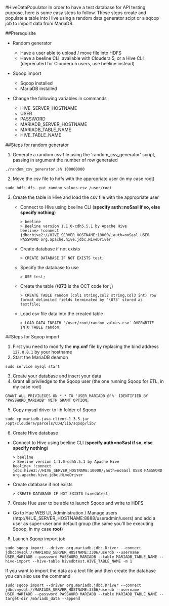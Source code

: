 #HiveDataPopulator
In order to have a test database for API testing purpose, here is some easy steps to follow. These steps create and populate a table into Hive using a random data generator scipt or a sqoop job to import data from MariaDB.

##Prerequisite 
* Random generator
  * Have a user able to upload / move file into HDFS
  * Have a beeline CLI, available with Cloudera 5, or a Hive CLI (deprecated for Cloudera 5 users, use beeline instead)
* Sqoop import
  * Sqoop installed
  * MariaDB installed

* Change the following variables in commands 
  * HIVE_SERVER_HOSTNAME
  * USER
  * PASSWORD
  * MARIADB_SERVER_HOSTNAME
  * MARIADB_TABLE_NAME
  * HIVE_TABLE_NAME


##Steps for random generator
1. Generate a random csv file using the 'random_csv_generator' script, passing in argument the number of row generated
  ```
  ./random_csv_generator.sh 100000000  
  ```

2. Move the csv file to hdfs with the appropriate user (in my case root)
  ```
  sudo hdfs dfs -put random_values.csv /user/root
  ```

3. Create the table in Hive and load the csv file with the appropriate user
	* Connect to Hive using beeline CLI (**specify auth=noSasl if so, else specify nothing**)
	  ```
	  > beeline
	  > Beeline version 1.1.0-cdh5.5.1 by Apache Hive
	  beeline> !connect jdbc:hive2://HIVE_SERVER_HOSTNAME:10000/;auth=noSasl USER PASSWORD org.apache.hive.jdbc.HiveDriver
	  ```
	  
	* Create database if not exists 
	  ```
	  > CREATE DATABASE IF NOT EXISTS test;
	  ```
	  
	* Specify the database to use
	  ```
	  > USE test;
	  ```
	  
	* Create the table (**\073** is the OCT code for **;**)
	  ```
	  > CREATE TABLE random (col1 string,col2 string,col3 int) row format delimited fields terminated by '\073' stored as textfile;
	  ```
	  
	* Load csv file data into the created table
	  ```
	  > LOAD DATA INPATH '/user/root/random_values.csv' OVERWRITE INTO TABLE random;
	  ```
	
##Steps for Sqoop import
1. First you need to modify the **my.cnf** file by replacing the bind address ```127.0.0.1``` by your hostname
2. Start the MariaDB deamon 
  ```
  sudo service mysql start
  ```
  
3. Create your database and insert your data
4. Grant all priviledge to the Sqoop user (the one running Sqoop for ETL, in my case root)
 ```
 GRANT ALL PRIVILEGES ON *.* TO 'USER_MARIADB'@'%' IDENTIFIED BY 'PASSWORD_MARIADB' WITH GRANT OPTION;
 ```
 
5. Copy mysql driver to lib folder of Sqoop 
 ```
 sudo cp mariadb-java-client-1.3.5.jar /opt/cloudera/parcels/CDH/lib/sqoop/lib/
 ```
 
6. Create Hive database
  * Connect to Hive using beeline CLI (**specify auth=noSasl if so, else specify nothing**)
    ```
    > beeline
    > Beeline version 1.1.0-cdh5.5.1 by Apache Hive
    beeline> !connect jdbc:hive2://HIVE_SERVER_HOSTNAME:10000/;auth=noSasl USER PASSWORD org.apache.hive.jdbc.HiveDriver
    ```
    
  * Create database if not exists 
    ```
    > CREATE DATABASE IF NOT EXISTS hivedbtest;
    ```
    
7. Create Hue user to be able to launch Sqoop and write to HDFS
  * Go to Hue WEB UI, Administration / Manage users (http://HUE_SERVER_HOSTNAME:8888/useradmin/users) and add a user as super-user and default group (the same you'll be executing Sqoop, in my case **root**)
8. Launch Sqoop import job
  ```
  sudo sqoop import --driver org.mariadb.jdbc.Driver --connect jdbc:mysql://MARIADB_SERVER_HOSTNAME:3306/userdb --username USER_MARIADB --password PASSWORD_MARIADB --table MARIADB_TABLE_NAME --hive-import --hive-table hivedbtest.HIVE_TABLE_NAME -m 1
  ```
  
  If you want to import the data as a text file and then create the database you can also use the command
  ```
  sudo sqoop import --driver org.mariadb.jdbc.Driver --connect jdbc:mysql://MARIADB_SERVER_HOSTNAME:3306/userdb --username USER_MARIADB --password PASSWORD_MARIADB --table MARIADB_TABLE_NAME --target-dir /mariadb_data --append
  ```
